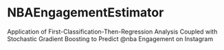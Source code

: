 # NBAEngagementEstimator
Application of First-Classification-Then-Regression Analysis Coupled with Stochastic Gradient Boosting to Predict @nba Engagement on Instagram
